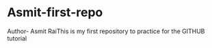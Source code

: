 # Asmit-first-repo
Author- Asmit RaiThis is my first repository to practice for the GITHUB tutorial



